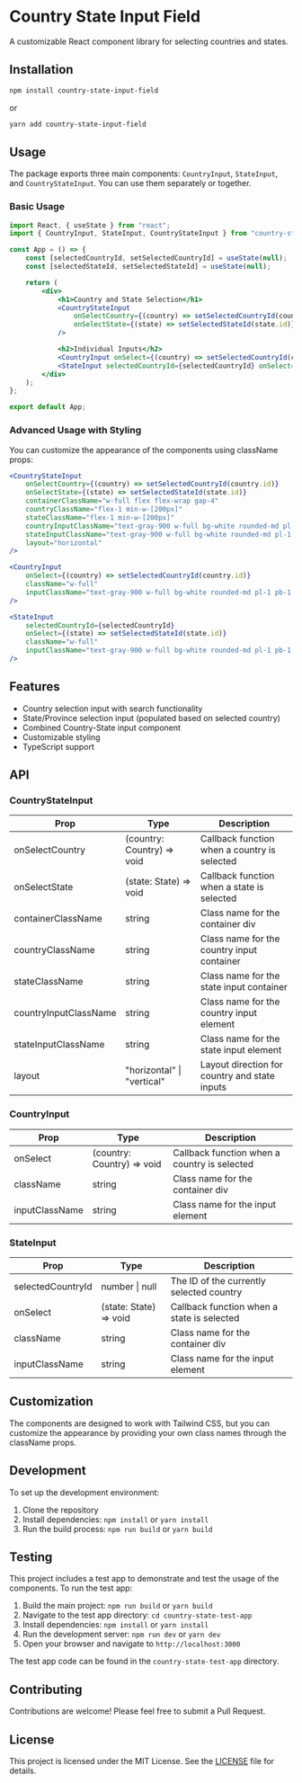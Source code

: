 # Country State Input Field

A customizable React component library for selecting countries and states.

## Installation

```bash
npm install country-state-input-field
```

or

```bash
yarn add country-state-input-field
```

## Usage

The package exports three main components: `CountryInput`, `StateInput`, and `CountryStateInput`. You can use them
separately or together.

### Basic Usage

```jsx
import React, { useState } from "react";
import { CountryInput, StateInput, CountryStateInput } from "country-state-input-field";

const App = () => {
    const [selectedCountryId, setSelectedCountryId] = useState(null);
    const [selectedStateId, setSelectedStateId] = useState(null);

    return (
        <div>
            <h1>Country and State Selection</h1>
            <CountryStateInput
                onSelectCountry={(country) => setSelectedCountryId(country.id)}
                onSelectState={(state) => setSelectedStateId(state.id)}
            />

            <h2>Individual Inputs</h2>
            <CountryInput onSelect={(country) => setSelectedCountryId(country.id)} />
            <StateInput selectedCountryId={selectedCountryId} onSelect={(state) => setSelectedStateId(state.id)} />
        </div>
    );
};

export default App;
```

### Advanced Usage with Styling

You can customize the appearance of the components using className props:

```jsx
<CountryStateInput
    onSelectCountry={(country) => setSelectedCountryId(country.id)}
    onSelectState={(state) => setSelectedStateId(state.id)}
    containerClassName="w-full flex flex-wrap gap-4"
    countryClassName="flex-1 min-w-[200px]"
    stateClassName="flex-1 min-w-[200px]"
    countryInputClassName="text-gray-900 w-full bg-white rounded-md pl-1 pb-1 pt-1"
    stateInputClassName="text-gray-900 w-full bg-white rounded-md pl-1 pb-1 pt-1"
    layout="horizontal"
/>

<CountryInput
    onSelect={(country) => setSelectedCountryId(country.id)}
    className="w-full"
    inputClassName="text-gray-900 w-full bg-white rounded-md pl-1 pb-1 pt-1"
/>

<StateInput
    selectedCountryId={selectedCountryId}
    onSelect={(state) => setSelectedStateId(state.id)}
    className="w-full"
    inputClassName="text-gray-900 w-full bg-white rounded-md pl-1 pb-1 pt-1"
/>
```

## Features

-   Country selection input with search functionality
-   State/Province selection input (populated based on selected country)
-   Combined Country-State input component
-   Customizable styling
-   TypeScript support

## API

### CountryStateInput

| Prop                  | Type                       | Description                                   |
| --------------------- | -------------------------- | --------------------------------------------- |
| onSelectCountry       | (country: Country) => void | Callback function when a country is selected  |
| onSelectState         | (state: State) => void     | Callback function when a state is selected    |
| containerClassName    | string                     | Class name for the container div              |
| countryClassName      | string                     | Class name for the country input container    |
| stateClassName        | string                     | Class name for the state input container      |
| countryInputClassName | string                     | Class name for the country input element      |
| stateInputClassName   | string                     | Class name for the state input element        |
| layout                | "horizontal" \| "vertical" | Layout direction for country and state inputs |

### CountryInput

| Prop           | Type                       | Description                                  |
| -------------- | -------------------------- | -------------------------------------------- |
| onSelect       | (country: Country) => void | Callback function when a country is selected |
| className      | string                     | Class name for the container div             |
| inputClassName | string                     | Class name for the input element             |

### StateInput

| Prop              | Type                   | Description                                |
| ----------------- | ---------------------- | ------------------------------------------ |
| selectedCountryId | number \| null         | The ID of the currently selected country   |
| onSelect          | (state: State) => void | Callback function when a state is selected |
| className         | string                 | Class name for the container div           |
| inputClassName    | string                 | Class name for the input element           |

## Customization

The components are designed to work with Tailwind CSS, but you can customize the appearance by providing your own class
names through the className props.

## Development

To set up the development environment:

1. Clone the repository
2. Install dependencies: `npm install` or `yarn install`
3. Run the build process: `npm run build` or `yarn build`

## Testing

This project includes a test app to demonstrate and test the usage of the components. To run the test app:

1. Build the main project: `npm run build` or `yarn build`
2. Navigate to the test app directory: `cd country-state-test-app`
3. Install dependencies: `npm install` or `yarn install`
4. Run the development server: `npm run dev` or `yarn dev`
5. Open your browser and navigate to `http://localhost:3000`

The test app code can be found in the `country-state-test-app` directory.

## Contributing

Contributions are welcome! Please feel free to submit a Pull Request.

## License

This project is licensed under the MIT License. See the [LICENSE](LICENSE) file for details.
